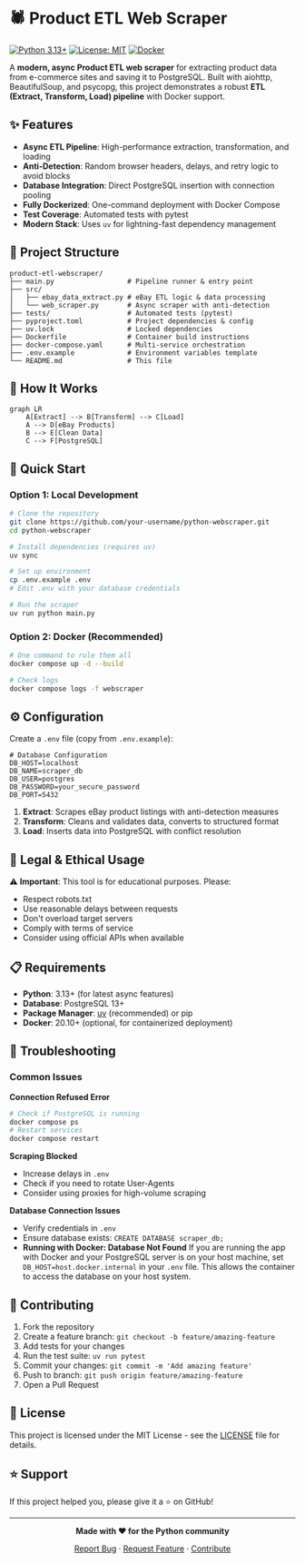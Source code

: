 # 🕷️ Product ETL Web Scraper

[![Python 3.13+](https://img.shields.io/badge/Python-3.13+-blue.svg)](https://www.python.org/downloads/)
[![License: MIT](https://img.shields.io/badge/License-MIT-yellow.svg)](https://opensource.org/licenses/MIT)
[![Docker](https://img.shields.io/badge/Docker-Supported-blue.svg)](https://www.docker.com/)

A **modern, async Product ETL web scraper** for extracting product data from e-commerce sites and saving it to PostgreSQL. Built with aiohttp, BeautifulSoup, and psycopg, this project demonstrates a robust **ETL (Extract, Transform, Load) pipeline** with Docker support.

## ✨ Features

- **Async ETL Pipeline**: High-performance extraction, transformation, and loading
- **Anti-Detection**: Random browser headers, delays, and retry logic to avoid blocks
- **Database Integration**: Direct PostgreSQL insertion with connection pooling
- **Fully Dockerized**: One-command deployment with Docker Compose
- **Test Coverage**: Automated tests with pytest
- **Modern Stack**: Uses `uv` for lightning-fast dependency management

## 📁 Project Structure

```
product-etl-webscraper/
├── main.py                  # Pipeline runner & entry point
├── src/
│   ├── ebay_data_extract.py # eBay ETL logic & data processing
│   └── web_scraper.py       # Async scraper with anti-detection
├── tests/                   # Automated tests (pytest)
├── pyproject.toml           # Project dependencies & config
├── uv.lock                  # Locked dependencies
├── Dockerfile               # Container build instructions
├── docker-compose.yaml      # Multi-service orchestration
├── .env.example             # Environment variables template
└── README.md                # This file
```

## 🔄 How It Works

```mermaid
graph LR
    A[Extract] --> B[Transform] --> C[Load]
    A --> D[eBay Products]
    B --> E[Clean Data]
    C --> F[PostgreSQL]
```

## 🚀 Quick Start

### Option 1: Local Development

```bash
# Clone the repository
git clone https://github.com/your-username/python-webscraper.git
cd python-webscraper

# Install dependencies (requires uv)
uv sync

# Set up environment
cp .env.example .env
# Edit .env with your database credentials

# Run the scraper
uv run python main.py
```

### Option 2: Docker (Recommended)

```bash
# One command to rule them all
docker compose up -d --build

# Check logs
docker compose logs -f webscraper
```

## ⚙️ Configuration

Create a `.env` file (copy from `.env.example`):

```env
# Database Configuration
DB_HOST=localhost
DB_NAME=scraper_db
DB_USER=postgres
DB_PASSWORD=your_secure_password
DB_PORT=5432
```

1. **Extract**: Scrapes eBay product listings with anti-detection measures
2. **Transform**: Cleans and validates data, converts to structured format
3. **Load**: Inserts data into PostgreSQL with conflict resolution

## 🚨 Legal & Ethical Usage

⚠️ **Important**: This tool is for educational purposes. Please:

- Respect robots.txt
- Use reasonable delays between requests
- Don't overload target servers
- Comply with terms of service
- Consider using official APIs when available

## 📋 Requirements

- **Python**: 3.13+ (for latest async features)
- **Database**: PostgreSQL 13+
- **Package Manager**: [uv](https://github.com/astral-sh/uv) (recommended) or pip
- **Docker**: 20.10+ (optional, for containerized deployment)

## 🐛 Troubleshooting

### Common Issues

**Connection Refused Error**
```bash
# Check if PostgreSQL is running
docker compose ps
# Restart services
docker compose restart
```

**Scraping Blocked**
- Increase delays in `.env`
- Check if you need to rotate User-Agents
- Consider using proxies for high-volume scraping

**Database Connection Issues**
- Verify credentials in `.env`
- Ensure database exists: `CREATE DATABASE scraper_db;`
- **Running with Docker: Database Not Found**
  If you are running the app with Docker and your PostgreSQL server is on your host machine, set `DB_HOST=host.docker.internal` in your `.env` file. This allows the container to access the database on your host system.

## 🤝 Contributing

1. Fork the repository
2. Create a feature branch: `git checkout -b feature/amazing-feature`
3. Add tests for your changes
4. Run the test suite: `uv run pytest`
5. Commit your changes: `git commit -m 'Add amazing feature'`
6. Push to branch: `git push origin feature/amazing-feature`
7. Open a Pull Request

## 📄 License

This project is licensed under the MIT License - see the [LICENSE](LICENSE) file for details.

## ⭐ Support

If this project helped you, please give it a ⭐ on GitHub!

---

<div align="center">

**Made with ❤️ for the Python community**

[Report Bug](https://github.com/your-username/python-webscraper/issues) · [Request Feature](https://github.com/your-username/python-webscraper/issues) · [Contribute](https://github.com/your-username/python-webscraper/pulls)

</div>